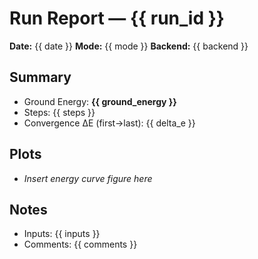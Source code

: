 # Run Report — {{ run_id }}

**Date:** {{ date }}
**Mode:** {{ mode }}
**Backend:** {{ backend }}

## Summary
- Ground Energy: **{{ ground_energy }}**
- Steps: {{ steps }}
- Convergence ΔE (first→last): {{ delta_e }}

## Plots
- *Insert energy curve figure here*

## Notes
- Inputs: {{ inputs }}
- Comments: {{ comments }}